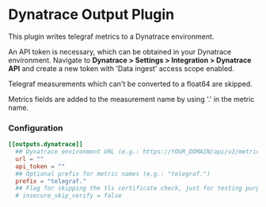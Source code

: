 # Dynatrace Output Plugin

This plugin writes telegraf metrics to a Dynatrace environment. 

An API token is necessary, which can be obtained in your Dynatrace environment. Navigate to **Dynatrace > Settings > Integration > Dynatrace API** and create a new token with 
'Data ingest' access scope enabled. 

Telegraf measurements which can't be converted to a float64 are skipped.

Metrics fields are added to the measurement name by using '.' in the metric name. 

### Configuration

```toml
[[outputs.dynatrace]]
  ## Dynatrace environment URL (e.g.: https://YOUR_DOMAIN/api/v2/metrics/ingest) or use the local ingest endpoint of your OneAgent monitored host (e.g.: http://127.0.0.1:14499/metrics/ingest).
  url = ""
  api_token = ""
  ## Optional prefix for metric names (e.g.: "telegraf.")
  prefix = "telegraf."
  ## Flag for skipping the tls certificate check, just for testing purposes, should be false by default
  # insecure_skip_verify = false

```
